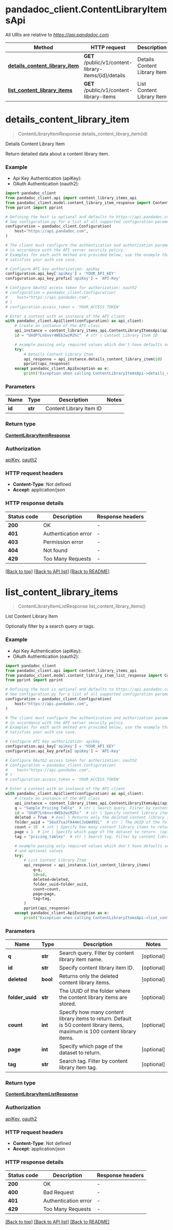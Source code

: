 # pandadoc_client.ContentLibraryItemsApi

All URIs are relative to *https://api.pandadoc.com*

Method | HTTP request | Description
------------- | ------------- | -------------
[**details_content_library_item**](ContentLibraryItemsApi.md#details_content_library_item) | **GET** /public/v1/content-library-items/{id}/details | Details Content Library Item
[**list_content_library_items**](ContentLibraryItemsApi.md#list_content_library_items) | **GET** /public/v1/content-library-items | List Content Library Item


# **details_content_library_item**
> ContentLibraryItemResponse details_content_library_item(id)

Details Content Library Item

Return detailed data about a content library item.

### Example

* Api Key Authentication (apiKey):
* OAuth Authentication (oauth2):

```python
import pandadoc_client
from pandadoc_client.api import content_library_items_api
from pandadoc_client.model.content_library_item_response import ContentLibraryItemResponse
from pprint import pprint

# Defining the host is optional and defaults to https://api.pandadoc.com
# See configuration.py for a list of all supported configuration parameters.
configuration = pandadoc_client.Configuration(
    host="https://api.pandadoc.com",
)

# The client must configure the authentication and authorization parameters
# in accordance with the API server security policy.
# Examples for each auth method are provided below, use the example that
# satisfies your auth use case.

# Configure API key authorization: apiKey
configuration.api_key['apiKey'] = 'YOUR_API_KEY'
configuration.api_key_prefix['apiKey'] = 'API-Key'

# Configure OAuth2 access token for authorization: oauth2
# configuration = pandadoc_client.Configuration(
#    host="https://api.pandadoc.com",
# )
# configuration.access_token = 'YOUR_ACCESS_TOKEN'

# Enter a context with an instance of the API client
with pandadoc_client.ApiClient(configuration) as api_client:
    # Create an instance of the API class
    api_instance = content_library_items_api.ContentLibraryItemsApi(api_client)
    id = "UXdP7Lnbvvr4WEb2wzM2hc"  # str | Content Library Item ID

    # example passing only required values which don't have defaults set
    try:
        # Details Content Library Item
        api_response = api_instance.details_content_library_item(id)
        pprint(api_response)
    except pandadoc_client.ApiException as e:
        print("Exception when calling ContentLibraryItemsApi->details_content_library_item: %s\n" % e)
```

### Parameters

Name | Type | Description  | Notes
------------- | ------------- | ------------- | -------------
 **id** | **str**| Content Library Item ID |

### Return type

[**ContentLibraryItemResponse**](ContentLibraryItemResponse.md)

### Authorization

[apiKey](../README.md#apiKey), [oauth2](../README.md#oauth2)

### HTTP request headers

 - **Content-Type**: Not defined
 - **Accept**: application/json


### HTTP response details

| Status code | Description | Response headers |
|-------------|-------------|------------------|
**200** | OK |  -  |
**401** | Authentication error |  -  |
**403** | Permission error |  -  |
**404** | Not found |  -  |
**429** | Too Many Requests |  -  |

[[Back to top]](#) [[Back to API list]](../README.md#documentation-for-api-endpoints) [[Back to README]](../README.md)

# **list_content_library_items**
> ContentLibraryItemListResponse list_content_library_items()

List Content Library Item

Optionally filter by a search query or tags.

### Example

* Api Key Authentication (apiKey):
* OAuth Authentication (oauth2):

```python
import pandadoc_client
from pandadoc_client.api import content_library_items_api
from pandadoc_client.model.content_library_item_list_response import ContentLibraryItemListResponse
from pprint import pprint

# Defining the host is optional and defaults to https://api.pandadoc.com
# See configuration.py for a list of all supported configuration parameters.
configuration = pandadoc_client.Configuration(
    host="https://api.pandadoc.com",
)

# The client must configure the authentication and authorization parameters
# in accordance with the API server security policy.
# Examples for each auth method are provided below, use the example that
# satisfies your auth use case.

# Configure API key authorization: apiKey
configuration.api_key['apiKey'] = 'YOUR_API_KEY'
configuration.api_key_prefix['apiKey'] = 'API-Key'

# Configure OAuth2 access token for authorization: oauth2
# configuration = pandadoc_client.Configuration(
#    host="https://api.pandadoc.com",
# )
# configuration.access_token = 'YOUR_ACCESS_TOKEN'

# Enter a context with an instance of the API client
with pandadoc_client.ApiClient(configuration) as api_client:
    # Create an instance of the API class
    api_instance = content_library_items_api.ContentLibraryItemsApi(api_client)
    q = "Sample Pricing Table"  # str | Search query. Filter by content library item name. (optional)
    id = "UXdP7Lnbvvr4WEb2wzM2hc"  # str | Specify content library item ID. (optional)
    deleted = True  # bool | Returns only the deleted content library items. (optional)
    folder_uuid = "S6xX7saJfA44mtJxGWd95L"  # str | The UUID of the folder where the content library items are stored. (optional)
    count = 10  # int | Specify how many content library items to return. Default is 50 content library items, maximum is 100 content library items. (optional)
    page = 1  # int | Specify which page of the dataset to return. (optional)
    tag = "pricing_tables"  # str | Search tag. Filter by content library item tag. (optional)

    # example passing only required values which don't have defaults set
    # and optional values
    try:
        # List Content Library Item
        api_response = api_instance.list_content_library_items(
            q=q,
            id=id,
            deleted=deleted,
            folder_uuid=folder_uuid,
            count=count,
            page=page,
            tag=tag,
        )
        pprint(api_response)
    except pandadoc_client.ApiException as e:
        print("Exception when calling ContentLibraryItemsApi->list_content_library_items: %s\n" % e)
```

### Parameters

Name | Type | Description  | Notes
------------- | ------------- | ------------- | -------------
 **q** | **str**| Search query. Filter by content library item name. | [optional]
 **id** | **str**| Specify content library item ID. | [optional]
 **deleted** | **bool**| Returns only the deleted content library items. | [optional]
 **folder_uuid** | **str**| The UUID of the folder where the content library items are stored. | [optional]
 **count** | **int**| Specify how many content library items to return. Default is 50 content library items, maximum is 100 content library items. | [optional]
 **page** | **int**| Specify which page of the dataset to return. | [optional]
 **tag** | **str**| Search tag. Filter by content library item tag. | [optional]

### Return type

[**ContentLibraryItemListResponse**](ContentLibraryItemListResponse.md)

### Authorization

[apiKey](../README.md#apiKey), [oauth2](../README.md#oauth2)

### HTTP request headers

 - **Content-Type**: Not defined
 - **Accept**: application/json


### HTTP response details

| Status code | Description | Response headers |
|-------------|-------------|------------------|
**200** | OK |  -  |
**400** | Bad Request |  -  |
**401** | Authentication error |  -  |
**429** | Too Many Requests |  -  |

[[Back to top]](#) [[Back to API list]](../README.md#documentation-for-api-endpoints) [[Back to README]](../README.md)

